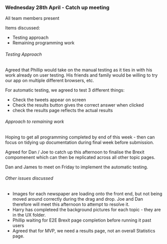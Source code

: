 
### Wednesday 28th April - Catch up meeting

All team members present

Items discussed:
* Testing approach
* Remaining programming work

###### Testing Approach
Agreed that Phillip would take on the manual testing as it ties in with his work already on user testing. His friends and family would be willing to try our app on multiple different browsers, etc.

For automatic testing, we agreed to test 3 different things:
* Check the tweets appear on screen
* Check the results button gives the correct answer when clicked
* check the results page reflects the actual results

###### Approach to remaining work
Hoping to get all programming completed by end of this week - then can focus on tidying up documentation during final week before submission.

Agreed for Dan / Joe to catch up this afternoon to finalise the Brexit compomenent which can then be replicated across all other topic pages.

Dan and James to meet on Friday to implement the automatic testing.

###### Other issues discussed
* Images for each newspaper are loading onto the front end, but not being moved around correctly during the drag and drop. Joe and Dan therefore will meet this afternoon to attempt to resolve it.
* Harry has completeed the background pictures for each topic - they are in the UX folder.
* Phillip waiting for E2E Brexit page completion before running it past users
* Agreed that for MVP, we need a results page, not an overall Statistics page.

